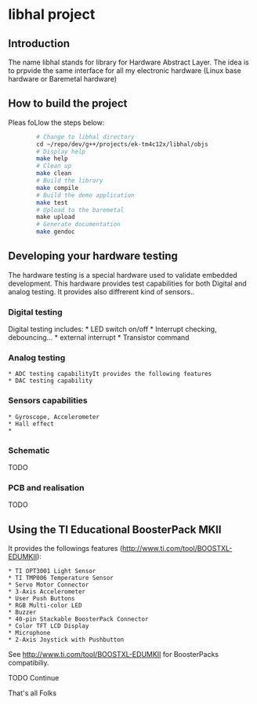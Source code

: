 # libhal project

## Introduction
The name libhal stands for library for Hardware Abstract Layer. The idea is to prpvide the same interface for all my electronic hardware (Linux base hardware or Baremetal hardware)


## How to build the project
Pleas foLlow the steps below:

```bash
        # Change to libhal directory    
        cd ~/repo/dev/g++/projects/ek-tm4c12x/libhal/objs
        # Display help 
        make help
        # Clean up
        make clean
        # Build the library
        make compile
        # Build the demo application
        make test
        # Upload to the baremetal
        make upload
        # Generate documentation
        make gendoc
```

## Developing your hardware testing
The hardware testing is a special hardware used to validate embedded development.
This hardware provides test capabilities for both Digital and analog testing. It provides also diffrerent kind of sensors..

### Digital testing
Digital testing includes:
    * LED switch on/off
    * Interrupt checking, debouncing...
    * external interrupt
    * Transistor command

### Analog testing
    * ADC testing capabilityIt provides the following features
    * DAC testing capability

### Sensors capabilities
    * Gyroscope, Accelerometer
    * Hall effect
    * 

### Schematic
TODO

### PCB and realisation
TODO

## Using the TI Educational BoosterPack MKII
It provides the followings features (http://www.ti.com/tool/BOOSTXL-EDUMKII):

    * TI OPT3001 Light Sensor
    * TI TMP006 Temperature Sensor
    * Servo Motor Connector
    * 3-Axis Accelerometer
    * User Push Buttons
    * RGB Multi-color LED
    * Buzzer
    * 40-pin Stackable BoosterPack Connector
    * Color TFT LCD Display
    * Microphone
    * 2-Axis Joystick with Pushbutton

See http://www.ti.com/tool/BOOSTXL-EDUMKII for BoosterPacks compatibiliy.

TODO Continue

That's all Folks
